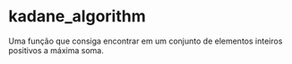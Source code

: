 # kadane_algorithm
Uma função que consiga encontrar em um conjunto de elementos inteiros positivos a máxima soma.
